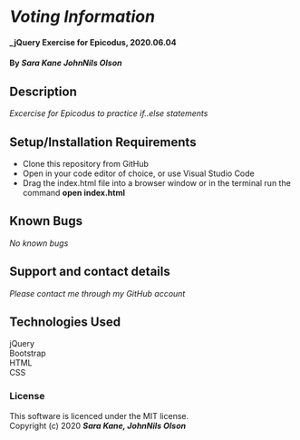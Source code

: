 # _Voting Information_

#### _jQuery Exercise for Epicodus, 2020.06.04

#### By _**Sara Kane JohnNils Olson**_

## Description

_Excercise for Epicodus to practice if..else statements_

## Setup/Installation Requirements
* Clone this repository from GitHub
* Open in your code editor of choice, or use Visual Studio Code
* Drag the index.html file into a browser window or in the terminal run the command **open index.html**

## Known Bugs
_No known bugs_
## Support and contact details
_Please contact me through my GitHub account_

## Technologies Used
jQuery  
Bootstrap  
HTML  
CSS

### License
This software is licenced under the MIT license.  
Copyright (c) 2020 **_Sara Kane, JohnNils Olson_**